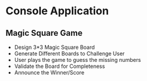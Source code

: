 # Console Application
## Magic Square Game
* Design 3*3 Magic Square Board
* Generate Different Boards to Challenge User
* User plays the game to guess the missing numbers
* Validate the Board for Completeness
* Announce the Winner/Score
